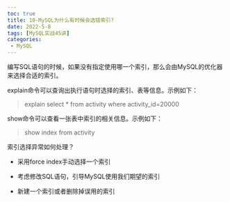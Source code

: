 ```yaml
---
toc: true
title: 10-MySQL为什么有时候会选错索引?
date: 2022-5-8
tags: [MySQL实战45讲]
categories:
 - MySQL
---
```


编写SQL语句的时候，如果没有指定使用哪一个索引，那么会由MySQL的优化器来选择合适的索引。

explain命令可以查询出执行语句时选择的索引、表等信息。示例如下：
> explain select * from activity where activity_id=20000

show命令可以查看一张表中索引的相关信息。示例如下：
> show index from activity

索引选择异常如何处理？

- 采用force index手动选择一个索引

- 考虑修改SQL语句，引导MySQL使用我们期望的索引

- 新建一个索引或者删除掉误用的索引
